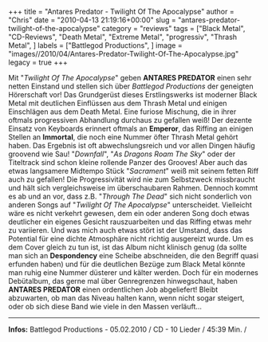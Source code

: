 +++
title = "Antares Predator - Twilight Of The Apocalypse"
author = "Chris"
date = "2010-04-13 21:19:16+00:00"
slug = "antares-predator-twilight-of-the-apocalypse"
category = "reviews"
tags = ["Black Metal", "CD-Reviews", "Death Metal", "Extreme Metal", "progressiv", "Thrash Metal", ]
labels = ["Battlegod Productions", ]
image = "images//2010/04/Antares-Predator-Twilight-Of-The-Apocalypse.jpg"
legacy = true
+++

Mit "_Twilight Of The Apocalypse_" geben **ANTARES PREDATOR** einen sehr netten Einstand und stellen sich über _Battlegod Productions_ der geneigten Hörerschaft vor! Das Grundgerüst dieses Erstlingswerks ist moderner Black Metal mit deutlichen Einflüssen aus dem Thrash Metal und einigen Einschlägen aus dem Death Metal. Eine furiose Mischung, die in ihrer oftmals progressiven Abhandlung durchaus zu gefallen weiß!
Der dezente Einsatz von Keyboards erinnert oftmals an **Emperor**, das Riffing an einigen Stellen an **Immortal**, die noch eine Nummer öfter Thrash Metal gehört haben. Das Ergebnis ist oft abwechslungsreich und vor allen Dingen häufig groovend wie Sau! "_Downfall_", "_As Dragons Roam The Sky_" oder der Titeltrack sind schon kleine rollende Panzer des Grooves! Aber auch das etwas langsamere Midtempo Stück "_Sacrament_" weiß mit seinem fetten Riff auch zu gefallen!
Die Progressivität wird nie zum Selbstzweck missbraucht und hält sich vergleichsweise im überschaubaren Rahmen. Dennoch kommt es ab und an vor, dass z.B. "_Through The Dead_" sich nicht sonderlich von anderen Songs auf "_Twilight Of The Apocalypse_" unterscheidet. Vielleicht wäre es nicht verkehrt gewesen, dem ein oder anderen Song doch etwas deutlicher ein eigenes Gesicht rauszuarbeiten und das Riffing etwas mehr zu variieren. Und was mich auch etwas stört ist der Umstand, dass das Potential für eine dichte Atmosphäre nicht richtig ausgereizt wurde. Um es dem Cover gleich zu tun ist, ist das Album nicht klinisch genug (da sollte man sich an **Despondency** eine Scheibe abschneiden, die den Begriff quasi erfunden haben) und für die deutlichen Bezüge zum Black Metal könnte man ruhig eine Nummer düsterer und kälter werden.
Doch für ein modernes Debütalbum, das gerne mal über Genregrenzen hinwegschaut, haben **ANTARES PREDATOR** einen ordentlichen Job abgeliefert! Bleibt abzuwarten, ob man das Niveau halten kann, wenn nicht sogar steigert, oder ob sich diese Band wie viele in den Massen verläuft...





---
**Infos:**
Battlegod Productions - 05.02.2010 / 
CD - 10 Lieder / 45:39 Min. / 

